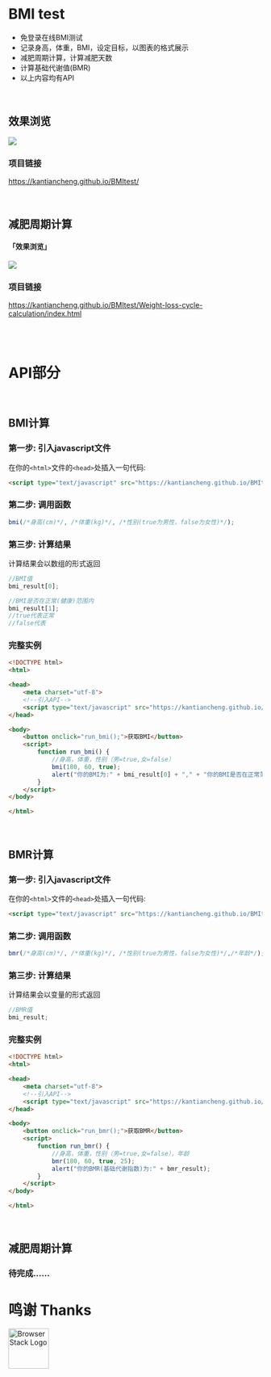 # BMI test

- 免登录在线BMI测试
- 记录身高，体重，BMI，设定目标，以图表的格式展示
- 减肥周期计算，计算减肥天数
- 计算基础代谢值(BMR)
- 以上内容均有API

<br>

## 效果浏览

![](https://kantiancheng.github.io/BMItest/assets/README-img/效果浏览-主页.png)

### 项目链接

https://kantiancheng.github.io/BMItest/

<br>

## 减肥周期计算


#### 「效果浏览」


![](https://kantiancheng.github.io/BMItest/assets/README-img/效果浏览-代谢.gif)

### 项目链接

https://kantiancheng.github.io/BMItest/Weight-loss-cycle-calculation/index.html

<br>

<br>

# API部分
<br>

## BMI计算

### 第一步: 引入javascript文件

在你的```<html>```文件的```<head>```处插入一句代码:<br>
```html
<script type="text/javascript" src="https://kantiancheng.github.io/BMItest/api/bmi.js"></script>
```

### 第二步: 调用函数
```js
bmi(/*身高(cm)*/, /*体重(kg)*/, /*性别(true为男性，false为女性)*/);
```

### 第三步: 计算结果

计算结果会以数组的形式返回

```js
//BMI值
bmi_result[0];

//BMI是否在正常(健康)范围内
bmi_result[1];
//true代表正常
//false代表

```

### 完整实例

```html
<!DOCTYPE html>
<html>

<head>
    <meta charset="utf-8">
    <!--引入API-->
    <script type="text/javascript" src="https://kantiancheng.github.io/BMItest/api/bmi.js"></script>
</head>

<body>
    <button onclick="run_bmi();">获取BMI</button>
    <script>
        function run_bmi() {
            //身高，体重，性别（男=true,女=false）
            bmi(180, 60, true);
            alert("你的BMI为:" + bmi_result[0] + "," + "你的BMI是否在正常范围内:" + bmi_result[1]);
        }
    </script>
</body>

</html>

```

<br>

## BMR计算

### 第一步: 引入javascript文件

在你的```<html>```文件的```<head>```处插入一句代码:<br>
```html
<script type="text/javascript" src="https://kantiancheng.github.io/BMItest/api/bmr.js"></script>
```

### 第二步: 调用函数
```js
bmr(/*身高(cm)*/, /*体重(kg)*/, /*性别(true为男性，false为女性)*/,/*年龄*/);
```

### 第三步: 计算结果

计算结果会以变量的形式返回

```js
//BMR值
bmi_result;
```

### 完整实例

```html
<!DOCTYPE html>
<html>

<head>
    <meta charset="utf-8">
    <!--引入API-->
    <script type="text/javascript" src="https://kantiancheng.github.io/BMItest/api/bmr.js"></script>
</head>

<body>
    <button onclick="run_bmr();">获取BMR</button>
    <script>
        function run_bmr() {
            //身高，体重，性别（男=true,女=false），年龄
            bmr(180, 60, true, 25);
            alert("你的BMR(基础代谢指数)为:" + bmr_result);
        }
    </script>
</body>

</html>

```

<br>

## 减肥周期计算

### 待完成……



# 鸣谢 Thanks
<a href="https://www.browserstack.com/"><img height="80" src="https://live.browserstack.com/images/opensource/browserstack-logo.svg" alt="BrowserStack Logo"></a>
